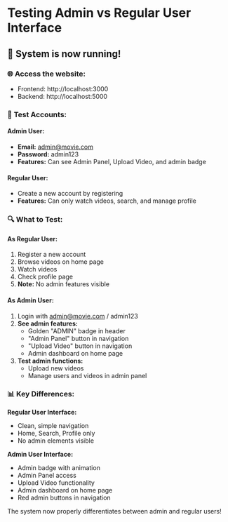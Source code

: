 # Testing Admin vs Regular User Interface

## 🚀 **System is now running!**

### 🌐 **Access the website:**
- Frontend: http://localhost:3000
- Backend: http://localhost:5000

### 👤 **Test Accounts:**

#### **Admin User:**
- **Email:** admin@movie.com
- **Password:** admin123
- **Features:** Can see Admin Panel, Upload Video, and admin badge

#### **Regular User:**
- Create a new account by registering
- **Features:** Can only watch videos, search, and manage profile

### 🔍 **What to Test:**

#### **As Regular User:**
1. Register a new account
2. Browse videos on home page
3. Watch videos
4. Check profile page
5. **Note:** No admin features visible

#### **As Admin User:**
1. Login with admin@movie.com / admin123
2. **See admin features:**
   - Golden "ADMIN" badge in header
   - "Admin Panel" button in navigation
   - "Upload Video" button in navigation
   - Admin dashboard on home page
3. **Test admin functions:**
   - Upload new videos
   - Manage users and videos in admin panel

### 📊 **Key Differences:**

**Regular User Interface:**
- Clean, simple navigation
- Home, Search, Profile only
- No admin elements visible

**Admin User Interface:**
- Admin badge with animation
- Admin Panel access
- Upload Video functionality
- Admin dashboard on home page
- Red admin buttons in navigation

The system now properly differentiates between admin and regular users!
